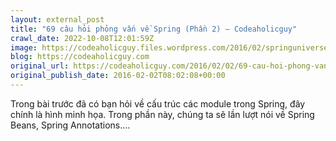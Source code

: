 ```yaml
---
layout: external_post
title: "69 câu hỏi phỏng vấn về Spring (Phần 2) – Codeaholicguy"
crawl_date: 2022-10-08T12:01:59Z
image: https://codeaholicguy.files.wordpress.com/2016/02/springuniverse.png
blog: https://codeaholicguy.com
original_url: https://codeaholicguy.com/2016/02/02/69-cau-hoi-phong-van-ve-spring-phan-2/
original_publish_date: 2016-02-02T08:02:08+00:00
---
```


Trong bài trước đã có bạn hỏi về cấu trúc các module trong Spring, đây chính là hình minh họa. Trong phần này, chúng ta sẽ lần lượt nói về Spring Beans, Spring Annotations.…